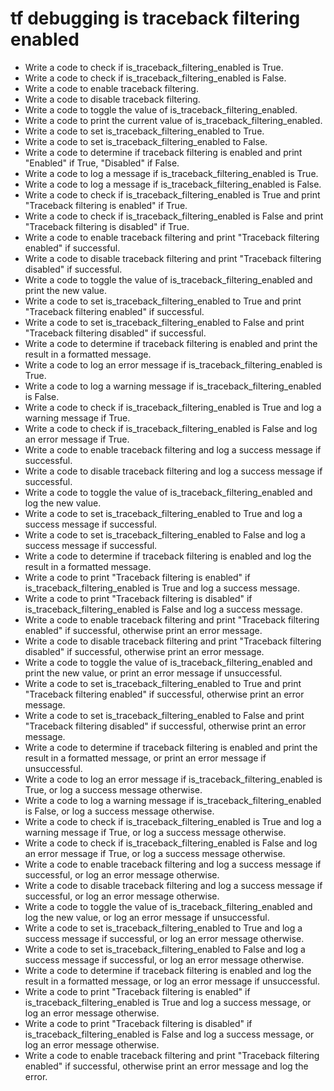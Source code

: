 # tf debugging is traceback filtering enabled

- Write a code to check if is_traceback_filtering_enabled is True.
- Write a code to check if is_traceback_filtering_enabled is False.
- Write a code to enable traceback filtering.
- Write a code to disable traceback filtering.
- Write a code to toggle the value of is_traceback_filtering_enabled.
- Write a code to print the current value of is_traceback_filtering_enabled.
- Write a code to set is_traceback_filtering_enabled to True.
- Write a code to set is_traceback_filtering_enabled to False.
- Write a code to determine if traceback filtering is enabled and print "Enabled" if True, "Disabled" if False.
- Write a code to log a message if is_traceback_filtering_enabled is True.
- Write a code to log a message if is_traceback_filtering_enabled is False.
- Write a code to check if is_traceback_filtering_enabled is True and print "Traceback filtering is enabled" if True.
- Write a code to check if is_traceback_filtering_enabled is False and print "Traceback filtering is disabled" if True.
- Write a code to enable traceback filtering and print "Traceback filtering enabled" if successful.
- Write a code to disable traceback filtering and print "Traceback filtering disabled" if successful.
- Write a code to toggle the value of is_traceback_filtering_enabled and print the new value.
- Write a code to set is_traceback_filtering_enabled to True and print "Traceback filtering enabled" if successful.
- Write a code to set is_traceback_filtering_enabled to False and print "Traceback filtering disabled" if successful.
- Write a code to determine if traceback filtering is enabled and print the result in a formatted message.
- Write a code to log an error message if is_traceback_filtering_enabled is True.
- Write a code to log a warning message if is_traceback_filtering_enabled is False.
- Write a code to check if is_traceback_filtering_enabled is True and log a warning message if True.
- Write a code to check if is_traceback_filtering_enabled is False and log an error message if True.
- Write a code to enable traceback filtering and log a success message if successful.
- Write a code to disable traceback filtering and log a success message if successful.
- Write a code to toggle the value of is_traceback_filtering_enabled and log the new value.
- Write a code to set is_traceback_filtering_enabled to True and log a success message if successful.
- Write a code to set is_traceback_filtering_enabled to False and log a success message if successful.
- Write a code to determine if traceback filtering is enabled and log the result in a formatted message.
- Write a code to print "Traceback filtering is enabled" if is_traceback_filtering_enabled is True and log a success message.
- Write a code to print "Traceback filtering is disabled" if is_traceback_filtering_enabled is False and log a success message.
- Write a code to enable traceback filtering and print "Traceback filtering enabled" if successful, otherwise print an error message.
- Write a code to disable traceback filtering and print "Traceback filtering disabled" if successful, otherwise print an error message.
- Write a code to toggle the value of is_traceback_filtering_enabled and print the new value, or print an error message if unsuccessful.
- Write a code to set is_traceback_filtering_enabled to True and print "Traceback filtering enabled" if successful, otherwise print an error message.
- Write a code to set is_traceback_filtering_enabled to False and print "Traceback filtering disabled" if successful, otherwise print an error message.
- Write a code to determine if traceback filtering is enabled and print the result in a formatted message, or print an error message if unsuccessful.
- Write a code to log an error message if is_traceback_filtering_enabled is True, or log a success message otherwise.
- Write a code to log a warning message if is_traceback_filtering_enabled is False, or log a success message otherwise.
- Write a code to check if is_traceback_filtering_enabled is True and log a warning message if True, or log a success message otherwise.
- Write a code to check if is_traceback_filtering_enabled is False and log an error message if True, or log a success message otherwise.
- Write a code to enable traceback filtering and log a success message if successful, or log an error message otherwise.
- Write a code to disable traceback filtering and log a success message if successful, or log an error message otherwise.
- Write a code to toggle the value of is_traceback_filtering_enabled and log the new value, or log an error message if unsuccessful.
- Write a code to set is_traceback_filtering_enabled to True and log a success message if successful, or log an error message otherwise.
- Write a code to set is_traceback_filtering_enabled to False and log a success message if successful, or log an error message otherwise.
- Write a code to determine if traceback filtering is enabled and log the result in a formatted message, or log an error message if unsuccessful.
- Write a code to print "Traceback filtering is enabled" if is_traceback_filtering_enabled is True and log a success message, or log an error message otherwise.
- Write a code to print "Traceback filtering is disabled" if is_traceback_filtering_enabled is False and log a success message, or log an error message otherwise.
- Write a code to enable traceback filtering and print "Traceback filtering enabled" if successful, otherwise print an error message and log the error.